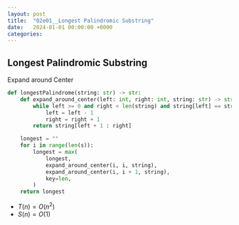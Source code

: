 ```yaml
---
layout: post
title:  "02e01__Longest Palindromic Substring"
date:   2024-01-01 00:00:00 +0000
categories: 
---
```


## Longest Palindromic Substring

Expand around Center
```python
def longestPalindrome(string: str) -> str:
    def expand_around_center(left: int, right: int, string: str) -> str:
        while left >= 0 and right < len(string) and string[left] == string[right]:
            left = left - 1
            right = right + 1
        return string[left + 1 : right]

    longest = ""
    for i in range(len(s)):
        longest = max(
            longest,
            expand_around_center(i, i, string),
            expand_around_center(i, i + 1, string),
            key=len,
        )
    return longest
```
- $T(n) = O(n^2)$
- $S(n) = O(1)$ 
